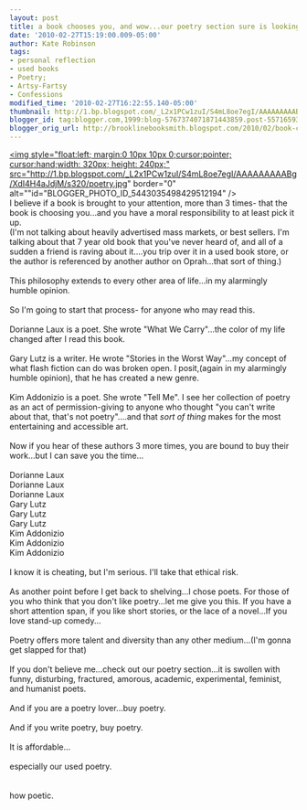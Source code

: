 ```yaml
---
layout: post
title: a book chooses you, and wow...our poetry section sure is looking foxy.
date: '2010-02-27T15:19:00.009-05:00'
author: Kate Robinson
tags:
- personal reflection
- used books
- Poetry;
- Artsy-Fartsy
- Confessions
modified_time: '2010-02-27T16:22:55.140-05:00'
thumbnail: http://1.bp.blogspot.com/_L2x1PCw1zuI/S4mL8oe7egI/AAAAAAAAABg/XdI4H4aJdjM/s72-c/poetry.jpg
blogger_id: tag:blogger.com,1999:blog-5767374071871443859.post-5571659337296123960
blogger_orig_url: http://brooklinebooksmith.blogspot.com/2010/02/book-chooses-you-and-wowour-poetry.html
---
```


<a href="http://1.bp.blogspot.com/_L2x1PCw1zuI/S4mL8oe7egI/AAAAAAAAABg/XdI4H4aJdjM/s1600-h/poetry.jpg"><img style="float:left; margin:0 10px 10px 0;cursor:pointer; cursor:hand;width: 320px; height: 240px;" src="http://1.bp.blogspot.com/_L2x1PCw1zuI/S4mL8oe7egI/AAAAAAAAABg/XdI4H4aJdjM/s320/poetry.jpg" border="0" alt=""id="BLOGGER_PHOTO_ID_5443035498429512194" /></a><br />I believe if a book is brought to your attention, more than 3 times- that the book is choosing you...and you have a moral responsibility to at least pick it up.<br />(I'm not talking about heavily advertised mass markets, or best sellers. I'm talking about that 7 year old book that you've never heard of, and all of a sudden a friend is raving about it....you trip over it in a used book store, or the author is referenced by another author on Oprah...that sort of thing.)<br /><br />This philosophy extends to every other area of life...in my alarmingly humble opinion.<br /><br />So I'm going to start that process- for anyone who may read this.<br /><br />Dorianne Laux is a poet. She wrote "What We Carry"...the color of my life changed after I read this book. <br /><br />Gary Lutz is a writer. He wrote "Stories in the Worst Way"...my concept of what flash fiction can do was broken open. I posit,(again in my alarmingly humble opinion), that he has created a new genre.<br /><br />Kim Addonizio is a poet. She wrote "Tell Me". I see her collection of poetry as an act of permission-giving to anyone who thought "you can't write about that, that's not poetry"....and that <em>sort of thing </em>makes for the most entertaining and accessible art.<br /><br />Now if you hear of these authors 3 more times, you are bound to buy their work...but I can save you the time...<br /><br />Dorianne Laux<br />Dorianne Laux<br />Dorianne Laux<br />Gary Lutz<br />Gary Lutz<br />Gary Lutz<br />Kim Addonizio<br />Kim Addonizio<br />Kim Addonizio<br /><br />I know it is cheating, but I'm serious. I'll take that ethical risk.<br /><br />As another point before I get back to shelving...I chose poets. For those of you who think that you don't like poetry...let me give you this. If you have a short attention span, if you like short stories, or the lace of a novel...If you love stand-up comedy...<br /><br />Poetry offers more talent and diversity than any other medium...(I'm gonna get slapped for that)<br /><br />If you don't believe me...check out our poetry section...it is swollen with funny, disturbing, fractured, amorous, academic, experimental, feminist, and humanist poets. <br /><br />And if you are a poetry lover...buy poetry. <br /><br />And if you write poetry, buy poetry.<br /><br />It is affordable...<br /><br />especially our used poetry. <br /><br /><br />how poetic.